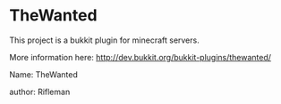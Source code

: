 TheWanted
===
This project is a bukkit plugin for minecraft servers.

More information here: http://dev.bukkit.org/bukkit-plugins/thewanted/

Name: TheWanted

author: Rifleman

